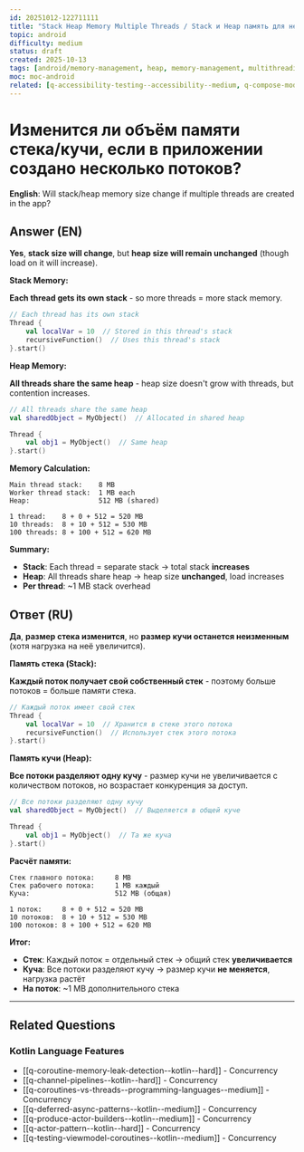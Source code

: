 ```yaml
---
id: 20251012-122711111
title: "Stack Heap Memory Multiple Threads / Stack и Heap память для нескольких потоков"
topic: android
difficulty: medium
status: draft
created: 2025-10-13
tags: [android/memory-management, heap, memory-management, multithreading, stack, threading, difficulty/medium]
moc: moc-android
related: [q-accessibility-testing--accessibility--medium, q-compose-modifier-system--android--medium, q-background-tasks-decision-guide--android--medium]
---
```


# Изменится ли объём памяти стека/кучи, если в приложении создано несколько потоков?

**English**: Will stack/heap memory size change if multiple threads are created in the app?

## Answer (EN)
**Yes**, **stack size will change**, but **heap size will remain unchanged** (though load on it will increase).

**Stack Memory:**

**Each thread gets its own stack** - so more threads = more stack memory.

```kotlin
// Each thread has its own stack
Thread {
    val localVar = 10  // Stored in this thread's stack
    recursiveFunction()  // Uses this thread's stack
}.start()
```

**Heap Memory:**

**All threads share the same heap** - heap size doesn't grow with threads, but contention increases.

```kotlin
// All threads share the same heap
val sharedObject = MyObject()  // Allocated in shared heap

Thread {
    val obj1 = MyObject()  // Same heap
}.start()
```

**Memory Calculation:**

```
Main thread stack:    8 MB
Worker thread stack:  1 MB each
Heap:                 512 MB (shared)

1 thread:    8 + 0 + 512 = 520 MB
10 threads:  8 + 10 + 512 = 530 MB
100 threads: 8 + 100 + 512 = 620 MB
```

**Summary:**

- **Stack**: Each thread = separate stack → total stack **increases**
- **Heap**: All threads share heap → heap size **unchanged**, load increases
- **Per thread**: ~1 MB stack overhead

## Ответ (RU)

**Да**, **размер стека изменится**, но **размер кучи останется неизменным** (хотя нагрузка на неё увеличится).

**Память стека (Stack):**

**Каждый поток получает свой собственный стек** - поэтому больше потоков = больше памяти стека.

```kotlin
// Каждый поток имеет свой стек
Thread {
    val localVar = 10  // Хранится в стеке этого потока
    recursiveFunction()  // Использует стек этого потока
}.start()
```

**Память кучи (Heap):**

**Все потоки разделяют одну кучу** - размер кучи не увеличивается с количеством потоков, но возрастает конкуренция за доступ.

```kotlin
// Все потоки разделяют одну кучу
val sharedObject = MyObject()  // Выделяется в общей куче

Thread {
    val obj1 = MyObject()  // Та же куча
}.start()
```

**Расчёт памяти:**

```
Стек главного потока:     8 MB
Стек рабочего потока:     1 MB каждый
Куча:                     512 MB (общая)

1 поток:     8 + 0 + 512 = 520 MB
10 потоков:  8 + 10 + 512 = 530 MB
100 потоков: 8 + 100 + 512 = 620 MB
```

**Итог:**

- **Стек**: Каждый поток = отдельный стек → общий стек **увеличивается**
- **Куча**: Все потоки разделяют кучу → размер кучи **не меняется**, нагрузка растёт
- **На поток**: ~1 MB дополнительного стека


---

## Related Questions

### Kotlin Language Features
- [[q-coroutine-memory-leak-detection--kotlin--hard]] - Concurrency
- [[q-channel-pipelines--kotlin--hard]] - Concurrency
- [[q-coroutines-vs-threads--programming-languages--medium]] - Concurrency
- [[q-deferred-async-patterns--kotlin--medium]] - Concurrency
- [[q-produce-actor-builders--kotlin--medium]] - Concurrency
- [[q-actor-pattern--kotlin--hard]] - Concurrency
- [[q-testing-viewmodel-coroutines--kotlin--medium]] - Concurrency
